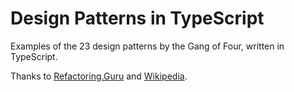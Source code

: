 # Design Patterns in TypeScript
Examples of the 23 design patterns by the Gang of Four, written in TypeScript. 

Thanks to [Refactoring.Guru](https://refactoring.guru/) and [Wikipedia](https://www.wikipedia.org/).
